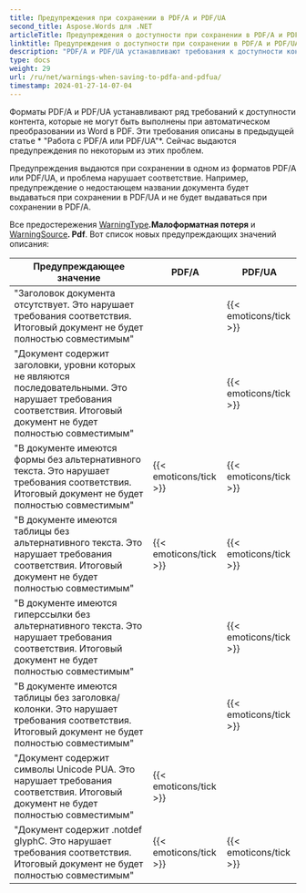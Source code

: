 ```yaml
---
title: Предупреждения при сохранении в PDF/A и PDF/UA
second_title: Aspose.Words для .NET
articleTitle: Предупреждения о доступности при сохранении в PDF/A и PDF/UA
linktitle: Предупреждения о доступности при сохранении в PDF/A и PDF/UA
description: "PDF/A и PDF/UA устанавливают требования к доступности контента. При сохранении в PDF/A или PDF/UA C# и вопрос нарушает комплаенс, выдается предупреждение."
type: docs
weight: 29
url: /ru/net/warnings-when-saving-to-pdfa-and-pdfua/
timestamp: 2024-01-27-14-07-04
---
```


Форматы PDF/A и PDF/UA устанавливают ряд требований к доступности контента, которые не могут быть выполнены при автоматическом преобразовании из Word в PDF. Эти требования описаны в предыдущей статье * "Работа с PDF/A или PDF/UA"*. Сейчас выдаются предупреждения по некоторым из этих проблем.

Предупреждения выдаются при сохранении в одном из форматов PDF/A или PDF/UA, и проблема нарушает соответствие. Например, предупреждение о недостающем названии документа будет выдаваться при сохранении в PDF/UA и не будет выдаваться при сохранении в PDF/A.

Все предостережения [WarningType](https://reference.aspose.com/words/net/aspose.words/warningtype/)**.Малоформатная потеря** и [WarningSource](https://reference.aspose.com/words/net/aspose.words/warningsource/)**. Pdf**. Вот список новых предупреждающих значений описания:

|  Предупреждающее значение |  PDF/A |  PDF/UA |
|  ------------------------------------------------------------  |  ----------------------  |  ----------------------  |
|  "Заголовок документа отсутствует. Это нарушает требования соответствия. Итоговый документ не будет полностью совместимым" |                          |   {{< emoticons/tick >}}  |
|  "Документ содержит заголовки, уровни которых не являются последовательными. Это нарушает требования соответствия. Итоговый документ не будет полностью совместимым" |                          |   {{< emoticons/tick >}}  |
|  "В документе имеются формы без альтернативного текста. Это нарушает требования соответствия. Итоговый документ не будет полностью совместимым" |   {{< emoticons/tick >}}  |   {{< emoticons/tick >}}  |
|  "В документе имеются таблицы без альтернативного текста. Это нарушает требования соответствия. Итоговый документ не будет полностью совместимым" |   {{< emoticons/tick >}}  |   {{< emoticons/tick >}}  |
|  "В документе имеются гиперссылки без альтернативного текста. Это нарушает требования соответствия. Итоговый документ не будет полностью совместимым" |                          |   {{< emoticons/tick >}}  |
|  "В документе имеются таблицы без заголовка/колонки. Это нарушает требования соответствия. Итоговый документ не будет полностью совместимым" |                          |   {{< emoticons/tick >}}  |
|  "Документ содержит символы Unicode PUA. Это нарушает требования соответствия. Итоговый документ не будет полностью совместимым" |   {{< emoticons/tick >}}  |                          |
|  "Документ содержит .notdef glyphС. Это нарушает требования соответствия. Итоговый документ не будет полностью совместимым" |   {{< emoticons/tick >}}  |   {{< emoticons/tick >}}  |
